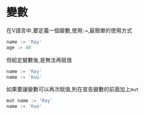 # 變數

在V語言中,要定義一個變數,使用`:=`,最簡單的使用方式

```js
name := 'Ray'
age := 40
```

但給定變數後,是無法再賦值

```js
name := 'Ray'
name := 'Kuo'
```

如果要讓變數可以再次賦值,則在宣告變數的前面加上`mut`

```js
mut name := 'Ray'
name := 'Kuo'
```

